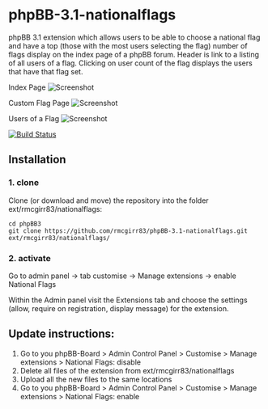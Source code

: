 phpBB-3.1-nationalflags
=========================

phpBB 3.1 extension which allows users to be able to choose a national flag and have a top (those with the most users selecting the flag) number of flags display on the index page of a phpBB forum.  Header is link to a listing of all users of a flag.  Clicking on user count of the flag displays the users that have that flag set.

Index Page
![Screenshot](index_page.jpg)

Custom Flag Page
![Screenshot](all_flags_of_users.jpg)

Users of a Flag
![Screenshot](users_of_flag.jpg)

[![Build Status](https://travis-ci.org/rmcgirr83/phpBB-3.1-nationalflags.svg?branch=master)](https://travis-ci.org/rmcgirr83/phpBB-3.1-nationalflags)
## Installation

### 1. clone
Clone (or download and move) the repository into the folder ext/rmcgirr83/nationalflags:

```
cd phpBB3
git clone https://github.com/rmcgirr83/phpBB-3.1-nationalflags.git ext/rmcgirr83/nationalflags/
```

### 2. activate
Go to admin panel -> tab customise -> Manage extensions -> enable National Flags

Within the Admin panel visit the Extensions tab and choose the settings (allow, require on registration, display message) for the extension.

## Update instructions:
1. Go to you phpBB-Board > Admin Control Panel > Customise > Manage extensions > National Flags: disable
2. Delete all files of the extension from ext/rmcgirr83/nationalflags
3. Upload all the new files to the same locations
4. Go to you phpBB-Board > Admin Control Panel > Customise > Manage extensions > National Flags: enable

